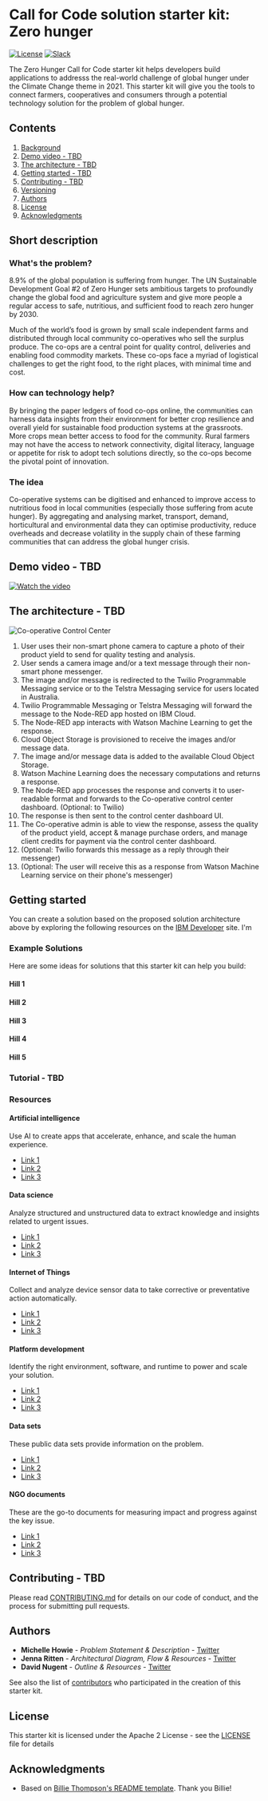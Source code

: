 # Call for Code solution starter kit: Zero hunger

[![License](https://img.shields.io/badge/License-Apache2-blue.svg)](https://www.apache.org/licenses/LICENSE-2.0) [![Slack](https://img.shields.io/badge/Join-Slack-blue)](https://callforcode.org/slack)

The Zero Hunger Call for Code starter kit helps developers build applications to addresss the real-world challenge of global hunger under the Climate Change theme in 2021. This starter kit will give you the tools to connect farmers, cooperatives and consumers through a potential technology solution for the problem of global hunger.

## Contents

1. [Background](#background)
1. [Demo video - TBD](#demo-video)
1. [The architecture - TBD](#the-architecture)
1. [Getting started - TBD](#getting-started)
1. [Contributing - TBD](#contributing)
1. [Versioning](#versioning)
1. [Authors](#authors)
1. [License](#license)
1. [Acknowledgments](#acknowledgments)

## Short description

### What's the problem?

8.9% of the global population is suffering from hunger. The UN Sustainable Development Goal #2 of Zero Hunger sets ambitious targets to profoundly change the global food and agriculture system and give more people a regular access to safe, nutritious, and sufficient food to reach zero hunger by 2030. 

Much of the world’s food is grown by small scale independent farms and distributed through local community co-operatives who sell the surplus produce. The co-ops are a central point for quality control, deliveries and enabling food commodity markets. These co-ops face a myriad of logistical challenges to get the right food, to the right places, with minimal time and cost. 

### How can technology help?

By bringing the paper ledgers of food co-ops online, the communities can harness data insights from their environment for better crop resilience and overall yield for sustainable food production systems at the grassroots. More crops mean better access to food for the community.
Rural farmers may not have the access to network connectivity, digital literacy, language or appetite for risk to adopt tech solutions directly, so the co-ops become the pivotal point of innovation. 

### The idea

Co-operative systems can be digitised and enhanced to improve access to nutritious food in local communities (especially those suffering from acute hunger). By aggregating and analysing market, transport, demand, horticultural and environmental data they can optimise productivity, reduce overheads and decrease volatility in the supply chain of these farming communities that can address the global hunger crisis. 

## Demo video - TBD

[![Watch the video](https://github.com/Call-for-Code/Liquid-Prep/blob/master/images/readme/IBM-interview-video-image.png)](https://youtu.be/vOgCOoy_Bx0)

## The architecture - TBD

![Co-operative Control Center](https://github.com/Call-for-Code/Solution-Starter-Kit-Hunger-2021/blob/master/architecture_diagram.png)

1. User uses their non-smart phone camera to capture a photo of their product yield to send for quality testing and analysis.
2. User sends a camera image and/or a text message through their non-smart phone messenger.
3. The image and/or message is redirected to the Twilio Programmable Messaging service or to the Telstra Messaging service for users located in Australia.
4. Twilio Programmable Messaging or Telstra Messaging will forward the message to the Node-RED app hosted on IBM Cloud.
5. The Node-RED app interacts with Watson Machine Learning to get the response.
6. Cloud Object Storage is provisioned to receive the images and/or message data.
7. The image and/or message data is added to the available Cloud Object Storage.
8. Watson Machine Learning does the necessary computations and returns a response.
9. The Node-RED app processes the response and converts it to user-readable format and forwards to the Co-operative control center dashboard. (Optional: to Twilio)
10. The response is then sent to the control center dashboard UI.
11. The Co-operative admin is able to view the response, assess the quality of the product yield, accept & manage purchase orders, and manage client credits for payment via the control center dashboard.
12. (Optional: Twilio forwards this message as a reply through their messenger)
13. (Optional: The user will receive this as a response from Watson Machine Learning service on their phone's messenger)

## Getting started

You can create a solution based on the proposed solution architecture above by exploring the following resources on the [IBM Developer](https://developer.ibm.com/) site. I'm 

### Example Solutions

Here are some ideas for solutions that this starter kit can help you build:

#### Hill 1

#### Hill 2

#### Hill 3

#### Hill 4

#### Hill 5

### Tutorial - TBD

### Resources

#### Artificial intelligence

Use AI to create apps that accelerate, enhance, and scale the human experience.

* [Link 1](https://developer.ibm.com/callforcode/technical-library/)
* [Link 2](https://developer.ibm.com/callforcode/technical-library/)
* [Link 3](https://developer.ibm.com/callforcode/technical-library/)

#### Data science

Analyze structured and unstructured data to extract knowledge and insights related to urgent issues.

* [Link 1](https://developer.ibm.com/callforcode/technical-library/)
* [Link 2](https://developer.ibm.com/callforcode/technical-library/)
* [Link 3](https://developer.ibm.com/callforcode/technical-library/)

#### Internet of Things

Collect and analyze device sensor data to take corrective or preventative action automatically.

* [Link 1](https://developer.ibm.com/callforcode/technical-library/)
* [Link 2](https://developer.ibm.com/callforcode/technical-library/)
* [Link 3](https://developer.ibm.com/callforcode/technical-library/)

#### Platform development

Identify the right environment, software, and runtime to power and scale your solution.

* [Link 1](https://developer.ibm.com/callforcode/technical-library/)
* [Link 2](https://developer.ibm.com/callforcode/technical-library/)
* [Link 3](https://developer.ibm.com/callforcode/technical-library/)

#### Data sets

These public data sets provide information on the problem.

* [Link 1](https://developer.ibm.com/callforcode/technical-library/)
* [Link 2](https://developer.ibm.com/callforcode/technical-library/)
* [Link 3](https://developer.ibm.com/callforcode/technical-library/)

#### NGO documents

These are the go-to documents for measuring impact and progress against the key issue.

* [Link 1](https://developer.ibm.com/callforcode/technical-library/)
* [Link 2](https://developer.ibm.com/callforcode/technical-library/)
* [Link 3](https://developer.ibm.com/callforcode/technical-library/)

## Contributing - TBD

Please read [CONTRIBUTING.md](CONTRIBUTING.md) for details on our code of conduct, and the process for submitting pull requests.

## Authors

* **Michelle Howie** - *Problem Statement & Description* - [Twitter](https://twitter.com/michelle2minhye)
* **Jenna Ritten** - *Architectural Diagram, Flow & Resources* - [Twitter](https://twitter.com/jritten)
* **David Nugent** - *Outline & Resources* - [Twitter](https://twitter.com/drnugent)

See also the list of [contributors](https://github.com/Call-for-Code/Starter-Kit-Template-2021/graphs/contributors) who participated in the creation of this starter kit.

## License

This starter kit is licensed under the Apache 2 License - see the [LICENSE](LICENSE) file for details

## Acknowledgments

* Based on [Billie Thompson's README template](https://gist.github.com/PurpleBooth/109311bb0361f32d87a2). Thank you Billie!
